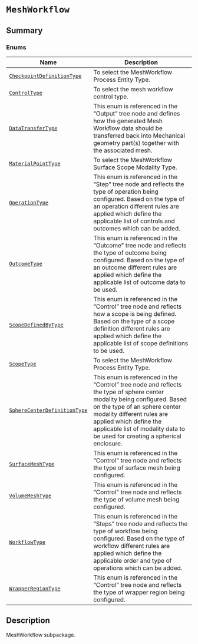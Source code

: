 

# `MeshWorkflow`

<a id="summary"></a>

## Summary

### Enums

| Name | Description |
|------------------------------------------------------------------------------------------------------------------------------------------------------------------------------|--------------------------------------------------------------------------------------------------------------------------------------------------------------------------------------------------------------------------------------------------------------------------------------------------|
| [`CheckpointDefinitionType`](CheckpointDefinitionType.md#ansys.mechanical.stubs.v241.Ansys.Mechanical.DataModel.MechanicalEnums.MeshWorkflow.CheckpointDefinitionType)       | To select the MeshWorkflow Process Entity Type.                                                                                                                                                                                                                                                  |
| [`ControlType`](ControlType.md#ansys.mechanical.stubs.v241.Ansys.Mechanical.DataModel.MechanicalEnums.MeshWorkflow.ControlType)                                              | To select the mesh workflow control type.                                                                                                                                                                                                                                                        |
| [`DataTransferType`](DataTransferType.md#ansys.mechanical.stubs.v241.Ansys.Mechanical.DataModel.MechanicalEnums.MeshWorkflow.DataTransferType)                               | This enum is referenced in the “Output” tree node and defines how the generated Mesh Workflow data should be transferred back into Mechanical geometry part(s) together with the associated mesh.                                                                                                |
| [`MaterialPointType`](MaterialPointType.md#ansys.mechanical.stubs.v241.Ansys.Mechanical.DataModel.MechanicalEnums.MeshWorkflow.MaterialPointType)                            | To select the MeshWorkflow Surface Scope Modality Type.                                                                                                                                                                                                                                          |
| [`OperationType`](OperationType.md#ansys.mechanical.stubs.v241.Ansys.Mechanical.DataModel.MechanicalEnums.MeshWorkflow.OperationType)                                        | This enum is referenced in the “Step” tree node and reflects the type of operation being configured. Based on the type of an operation different rules are applied which define the applicable list of controls and outcomes which can be added.                                                 |
| [`OutcomeType`](OutcomeType.md#ansys.mechanical.stubs.v241.Ansys.Mechanical.DataModel.MechanicalEnums.MeshWorkflow.OutcomeType)                                              | This enum is referenced in the “Outcome” tree node and reflects the type of outcome being configured. Based on the type of an outcome different rules are applied which define the applicable list of outcome data to be used.                                                                   |
| [`ScopeDefinedByType`](ScopeDefinedByType.md#ansys.mechanical.stubs.v241.Ansys.Mechanical.DataModel.MechanicalEnums.MeshWorkflow.ScopeDefinedByType)                         | This enum is referenced in the “Control” tree node and reflects how a scope is being defined. Based on the type of a scope definition different rules are applied which define the applicable list of scope definitions to be used.                                                              |
| [`ScopeType`](ScopeType.md#ansys.mechanical.stubs.v241.Ansys.Mechanical.DataModel.MechanicalEnums.MeshWorkflow.ScopeType)                                                    | To select the MeshWorkflow Process Entity Type.                                                                                                                                                                                                                                                  |
| [`SphereCenterDefinitionType`](SphereCenterDefinitionType.md#ansys.mechanical.stubs.v241.Ansys.Mechanical.DataModel.MechanicalEnums.MeshWorkflow.SphereCenterDefinitionType) | This enum is referenced in the “Control” tree node and reflects the type of sphere center modality being configured. Based on the type of an sphere center modality different rules are applied which define the applicable list of modality data to be used for creating a spherical enclosure. |
| [`SurfaceMeshType`](SurfaceMeshType.md#ansys.mechanical.stubs.v241.Ansys.Mechanical.DataModel.MechanicalEnums.MeshWorkflow.SurfaceMeshType)                                  | This enum is referenced in the “Control” tree node and reflects the type of surface mesh being configured.                                                                                                                                                                                       |
| [`VolumeMeshType`](VolumeMeshType.md#ansys.mechanical.stubs.v241.Ansys.Mechanical.DataModel.MechanicalEnums.MeshWorkflow.VolumeMeshType)                                     | This enum is referenced in the “Control” tree node and reflects the type of volume mesh being configured.                                                                                                                                                                                        |
| [`WorkflowType`](WorkflowType.md#ansys.mechanical.stubs.v241.Ansys.Mechanical.DataModel.MechanicalEnums.MeshWorkflow.WorkflowType)                                           | This enum is referenced in the “Steps” tree node and reflects the type of workflow being configured. Based on the type of workflow different rules are applied which define the applicable order and type of operations which can be added.                                                      |
| [`WrapperRegionType`](WrapperRegionType.md#ansys.mechanical.stubs.v241.Ansys.Mechanical.DataModel.MechanicalEnums.MeshWorkflow.WrapperRegionType)                            | This enum is referenced in the “Control” tree node and reflects the type of wrapper region being configured.                                                                                                                                                                                     |

<a id="description"></a>

## Description

MeshWorkflow subpackage.

<!-- !! processed by numpydoc !! -->

